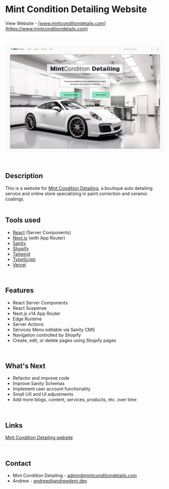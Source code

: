 # Mint Condition Detailing Website

View Website - [www.mintconditiondetails.com](https://www.mintconditiondetails.com)

<br />

![A screenshot of the Mint Condition Detailing website](/images/screenshot.png)

<br />

## Description

This is a website for [Mint Condition Detailing](https://www.mintconditiondetails.com), a boutique auto detailing service and online store specializing in paint correction and ceramic coatings.
<br />
<br />

## Tools used

- [React](https://react.dev) (Server Components)
- [Next.js](https://nextjs.org) (with App Router)
- [Sanity](https://www.sanity.io)
- [Shopify](https://www.shopify.com)
- [Tailwind](https://tailwindcss.com)
- [TypeScript](https://www.typescriptlang.org)
- [Vercel](https://vercel.com)

<br />

## Features

- React Server Components
- React Suspense
- Next.js v14 App Router
- Edge Runtime
- Server Actions
- Services Menu editable via Sanity CMS
- Navigation controlled by Shopify
- Create, edit, or delete pages using Shopify pages

<br />

## What's Next

- Refactor and improve code
- Improve Sanity Schemas
- Implement user account functionality
- Small UX and UI adjustments
- Add more blogs, content, services, products, etc. over time

<br />

## Links

[Mint Condition Detailing website](https://www.mintconditiondetails.com)

<br />

## Contact

- Mint Condition Detailing - [admin@mintconditiondetails.com](mailto:admin@mintconditiondetails.com)
- Andrew - [andrew@andrewdent.dev](mailto:andrew@andrewdent.dev)

<br />
